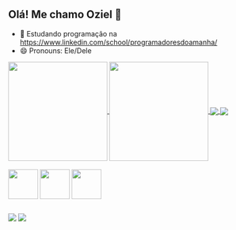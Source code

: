 ## Olá! Me chamo Oziel  👋

- 🌱 Estudando programação na https://www.linkedin.com/school/programadoresdoamanha/
- 😄 Pronouns: Ele/Dele



<a href="https://github.com/anuraghazr/github-readme-stats">
  <img height=200 align="center" src="https://github-readme-stats.vercel.app/api?username=oziel062&show_icons=true&theme=react" />
</a>
<a href="https://github.com/Oziel062/Cadastro-de-Produtos">
  <img height=200 align="center" src="https://github-readme-stats.vercel.app/api/top-langs?username=oziel062&layout=compact&langs_count=8&card_width=320&theme=react" />
</a>

<a href="https://github.com/Oziel062/Cadastro-de-Produtos">
  <img align="center" src="https://github-readme-stats.vercel.app/api/pin/?username=Oziel062&repo=Cadastro-de-Produtos&theme=react"/>
</a>
<a href="https://github.com/Oziel062/Calculadora">
  <img align="center" src="https://github-readme-stats.vercel.app/api/pin/?username=Oziel062&repo=Calculadora&theme=react" />
</a>

<div style="display: inline_block"><br>
  <img align="center" height="60" width="60" src="https://cdn.jsdelivr.net/gh/devicons/devicon/icons/html5/html5-original.svg" />
  <img align="center" height="60" width="60" src="https://cdn.jsdelivr.net/gh/devicons/devicon/icons/css3/css3-original.svg" />
  <img align="center" height="60" width="60" src="https://cdn.jsdelivr.net/gh/devicons/devicon/icons/javascript/javascript-original.svg" />
</div>

##

<div>
  <a href="mailto:ozielzin358@gmail.com"><img src="https://img.shields.io/badge/Gmail-D14836?style=for-the-badge&logo=gmail&logoColor=white" target="_blank" ></a>
  <a href="https://www.linkedin.com/in/ozielsousa/"><img src="https://img.shields.io/badge/LinkedIn-0077B5?style=for-the-badge&logo=linkedin&logoColor=white" target="_blank" ></a>
</div>
